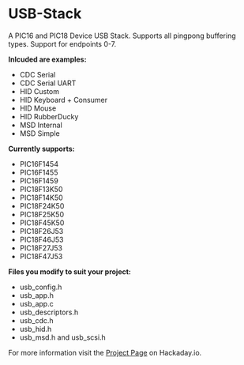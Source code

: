 # USB-Stack
A PIC16 and PIC18 Device USB Stack. Supports all pingpong buffering types. Support for endpoints 0-7.

**Inlcuded are examples:**
- CDC Serial
- CDC Serial UART
- HID Custom
- HID Keyboard + Consumer
- HID Mouse
- HID RubberDucky
- MSD Internal
- MSD Simple

**Currently supports:**
- PIC16F1454
- PIC16F1455
- PIC16F1459
- PIC18F13K50
- PIC18F14K50
- PIC18F24K50
- PIC18F25K50
- PIC18F45K50
- PIC18F26J53
- PIC18F46J53
- PIC18F27J53
- PIC18F47J53

**Files you modify to suit your project:**
- usb_config.h
- usb_app.h
- usb_app.c
- usb_descriptors.h
- usb_cdc.h
- usb_hid.h
- usb_msd.h and usb_scsi.h

For more information visit the [Project Page](https://hackaday.io/project/165152-pic16-pic18-usb-stack) on Hackaday.io.
